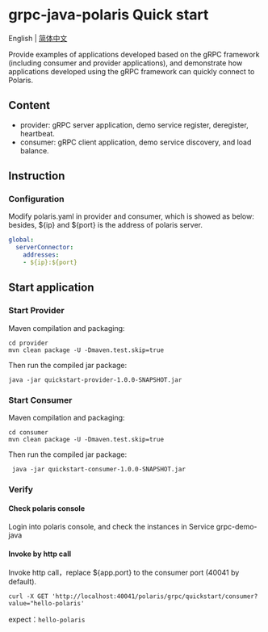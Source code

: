 # grpc-java-polaris Quick start

English | [简体中文](README-zh.md)

Provide examples of applications developed based on the gRPC framework (including consumer and provider applications), 
and demonstrate how applications developed using the gRPC framework can quickly connect to Polaris.

## Content

- provider: gRPC server application, demo service register, deregister, heartbeat.
- consumer: gRPC client application, demo service discovery, and load balance.  

## Instruction

### Configuration

Modify polaris.yaml in provider and consumer, which is showed as below: besides, ${ip} and ${port} is the address of polaris server.

```yaml
global:
  serverConnector:
    addresses:
    - ${ip}:${port}
```

## Start application

### Start Provider

Maven compilation and packaging:
```shell
cd provider
mvn clean package -U -Dmaven.test.skip=true
```

Then run the compiled jar package:

```shell
java -jar quickstart-provider-1.0.0-SNAPSHOT.jar
```

### Start Consumer

Maven compilation and packaging:
```shell
cd consumer
mvn clean package -U -Dmaven.test.skip=true
```

Then run the compiled jar package:

```shell
 java -jar quickstart-consumer-1.0.0-SNAPSHOT.jar
```

### Verify

#### Check polaris console

Login into polaris console, and check the instances in Service grpc-demo-java

#### Invoke by http call

Invoke http call，replace ${app.port} to the consumer port (40041 by default).
```shell
curl -X GET 'http://localhost:40041/polaris/grpc/quickstart/consumer?value="hello-polaris'
```

expect：`hello-polaris`